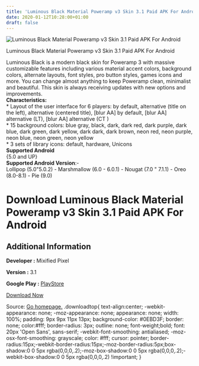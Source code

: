 ```yaml
---
title: 'Luminous Black Material Poweramp v3 Skin 3.1 Paid APK For Android'
date: 2020-01-12T10:28:00+01:00
draft: false
---
```


![Luminous Black Material Poweramp v3 Skin 3.1 Paid APK For Android](https://i0.wp.com/apkhome.net/wp-content/uploads/2020/01/Luminous-Black-Material-Poweramp-v3-Skin-3.1-Paid.png "Luminous Black Material Poweramp v3 Skin 3.1 Paid APK For Android")

  

Luminous Black Material Poweramp v3 Skin 3.1 Paid APK For Android

Luminous Black is a modern black skin for Poweramp 3 with massive customizable features including various material accent colors, background colors, alternate layouts, font styles, pro button styles, games icons and more. You can change almost anything to keep Poweramp clean, minimalist and beautiful. This skin is always receiving updates with new options and improvements.  
**Characteristics:**  
\* Layout of the user interface for 6 players: by default, alternative (title on the left), alternative (centered title), \[blur AA\] by default, \[blur AA\] alternative (LT), \[blur AA\] alternative (CT )  
\* 15 background colors: blue gray, black, dark, dark red, dark purple, dark blue, dark green, dark yellow, dark dark, dark brown, neon red, neon purple, neon blue, neon green, neon yellow  
\* 3 sets of library icons: default, hardware, Unicons  
**Supported Android**  
{5.0 and UP}  
**Supported Android Version**:-  
Lollipop (5.0"5.0.2) - Marshmallow (6.0 - 6.0.1) - Nougat (7.0 " 7.1.1) - Oreo (8.0-8.1) - Pie (9.0)

Download Luminous Black Material Poweramp v3 Skin 3.1 Paid APK For Android
==========================================================================

Additional Information
----------------------

**Developer :** Mixified Pixel

**Version :** 3.1

**Google Play :** [PlayStore](https://play.google.com/store/apps/details?id=com.poweramp.v3.luminousblack&hl=en)

  

[Download Now](https://store4app.co/post/luminous-black-material-poweramp-v3-skin-3-1-paid-apk-for-android_1578819798)

  
Source: [Go homepage.](https://store4app.co/post/luminous-black-material-poweramp-v3-skin-3-1-paid-apk-for-android_1578819798) .downloadtop{ text-align:center; -webkit-appearance: none; -moz-appearance: none; appearance: none; width: 100%; padding: 9px 9px 11px 13px; background-color: #0EBD3F; border: none; color:#fff; border-radius: 3px; outline: none; font-weight;bold; font: 20px 'Open Sans', sans-serif; -webkit-font-smoothing: antialiased; -moz-osx-font-smoothing: grayscale; color: #fff; cursor: pointer; border-radius:15px;-webkit-border-radius:15px;-moz-border-radius:5px;box-shadow:0 0 5px rgba(0,0,0,.2);-moz-box-shadow:0 0 5px rgba(0,0,0,.2);-webkit-box-shadow:0 0 5px rgba(0,0,0,.2) !important; }